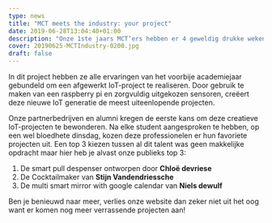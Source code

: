 ```yaml
---
type: news
title: "MCT meets the industry: your project"
date: 2019-06-28T13:04:40+01:00
description: "Onze 1ste jaars MCT’ers hebben er 4 geweldig drukke weken op zitten. Een jaar lang hebben ze het beste van zichzelf gegeven tijdens de les en onlangs kregen ze eindelijk de opdracht hun eerste project uit te werken. "
cover: 20190625-MCTIndustry-0200.jpg
draft: false
---
```


In dit project hebben ze alle ervaringen van het voorbije academiejaar gebundeld om een afgewerkt IoT-project te realiseren. Door gebruik te maken van een raspberry pi en zorgvuldig uitgekozen sensoren, creëert deze nieuwe IoT generatie de meest uiteenlopende projecten.

Onze partnerbedrijven en alumni kregen de eerste kans om deze creatieve IoT-projecten te bewonderen. Na elke student aangesproken te hebben, op een wel bloedhete dinsdag, kozen deze professionelen er hun favoriete projecten uit. Een top 3 kiezen tussen al dit talent was geen makkelijke opdracht maar hier heb je alvast onze publieks top 3:

1. De smart pull despenser ontworpen door **Chloë devriese**
2. De Cocktailmaker van **Stijn Vandendriessche**
3. De multi smart mirror with google calendar van **Niels dewulf**

Ben je benieuwd naar meer, verlies onze website dan zeker niet uit het oog want er komen nog meer verrassende projecten aan!
